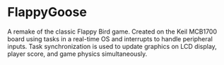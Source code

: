 # FlappyGoose
A remake of the classic Flappy Bird game. Created on the Keil MCB1700 board using tasks in a real-time OS and interrupts to handle peripheral inputs. Task synchronization is used to update graphics on LCD display, player score, and game physics simultaneously.
